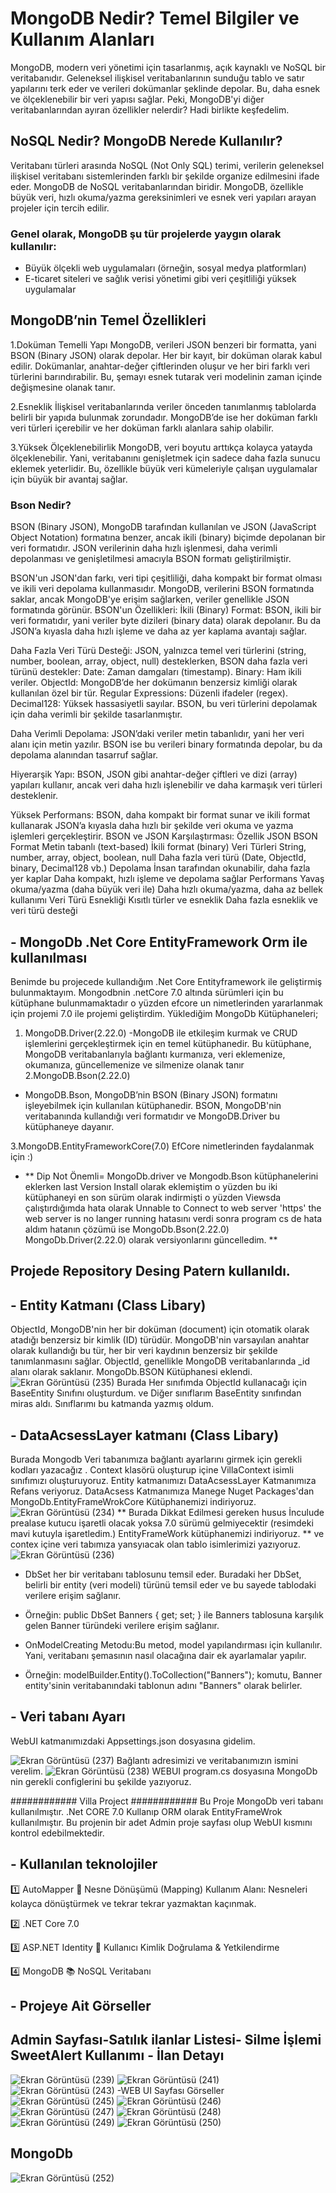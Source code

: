 # MongoDB Nedir? Temel Bilgiler ve Kullanım Alanları 
MongoDB, modern veri yönetimi için tasarlanmış, açık kaynaklı ve NoSQL bir veritabanıdır. Geleneksel ilişkisel veritabanlarının sunduğu tablo ve satır yapılarını terk eder ve verileri dokümanlar şeklinde depolar. Bu, daha esnek ve ölçeklenebilir bir veri yapısı sağlar. Peki, MongoDB'yi diğer veritabanlarından ayıran özellikler nelerdir? Hadi birlikte keşfedelim. 
## NoSQL Nedir? MongoDB Nerede Kullanılır? 
Veritabanı türleri arasında NoSQL (Not Only SQL) terimi, verilerin geleneksel ilişkisel veritabanı sistemlerinden farklı bir şekilde organize edilmesini ifade eder. MongoDB de NoSQL veritabanlarından biridir. MongoDB, özellikle büyük veri, hızlı okuma/yazma gereksinimleri ve esnek veri yapıları arayan projeler için tercih edilir.

### Genel olarak, MongoDB şu tür projelerde yaygın olarak kullanılır:

- Büyük ölçekli web uygulamaları (örneğin, sosyal medya platformları)
- E-ticaret siteleri ve sağlık verisi yönetimi gibi veri çeşitliliği yüksek uygulamalar

## MongoDB’nin Temel Özellikleri
1.Doküman Temelli Yapı
MongoDB, verileri JSON benzeri bir formatta, yani BSON (Binary JSON) olarak depolar. Her bir kayıt, bir doküman olarak kabul edilir. Dokümanlar, anahtar-değer çiftlerinden oluşur ve her biri farklı veri türlerini barındırabilir. Bu, şemayı esnek tutarak veri modelinin zaman içinde değişmesine olanak tanır.

2.Esneklik
İlişkisel veritabanlarında veriler önceden tanımlanmış tablolarda belirli bir yapıda bulunmak zorundadır. MongoDB’de ise her doküman farklı veri türleri içerebilir ve her doküman farklı alanlara sahip olabilir.

3.Yüksek Ölçeklenebilirlik
MongoDB, veri boyutu arttıkça kolayca yatayda ölçeklenebilir. Yani, veritabanını genişletmek için sadece daha fazla sunucu eklemek yeterlidir. Bu, özellikle büyük veri kümeleriyle çalışan uygulamalar için büyük bir avantaj sağlar.

### Bson Nedir? 

BSON (Binary JSON), MongoDB tarafından kullanılan ve JSON (JavaScript Object Notation) formatına benzer, ancak ikili (binary) biçimde depolanan bir veri formatıdır. JSON verilerinin daha hızlı işlenmesi, daha verimli depolanması ve genişletilmesi amacıyla BSON formatı geliştirilmiştir.

BSON'un JSON'dan farkı, veri tipi çeşitliliği, daha kompakt bir format olması ve ikili veri depolama kullanmasıdır. MongoDB, verilerini BSON formatında saklar, ancak MongoDB'ye erişim sağlarken, veriler genellikle JSON formatında görünür. 
BSON'un Özellikleri:
İkili (Binary) Format: BSON, ikili bir veri formatıdır, yani veriler byte dizileri (binary data) olarak depolanır. Bu da JSON’a kıyasla daha hızlı işleme ve daha az yer kaplama avantajı sağlar. 

Daha Fazla Veri Türü Desteği: JSON, yalnızca temel veri türlerini (string, number, boolean, array, object, null) desteklerken, BSON daha fazla veri türünü destekler:
Date: Zaman damgaları (timestamp).
Binary: Ham ikili veriler.
ObjectId: MongoDB’de her dokümanın benzersiz kimliği olarak kullanılan özel bir tür.
Regular Expressions: Düzenli ifadeler (regex).
Decimal128: Yüksek hassasiyetli sayılar.
BSON, bu veri türlerini depolamak için daha verimli bir şekilde tasarlanmıştır.

Daha Verimli Depolama: JSON’daki veriler metin tabanlıdır, yani her veri alanı için metin yazılır. BSON ise bu verileri binary formatında depolar, bu da depolama alanından tasarruf sağlar.

Hiyerarşik Yapı: BSON, JSON gibi anahtar-değer çiftleri ve dizi (array) yapıları kullanır, ancak veri daha hızlı işlenebilir ve daha karmaşık veri türleri desteklenir.

Yüksek Performans: BSON, daha kompakt bir format sunar ve ikili format kullanarak JSON’a kıyasla daha hızlı bir şekilde veri okuma ve yazma işlemleri gerçekleştirir.
BSON ve JSON Karşılaştırması:
Özellik	JSON	BSON
Format	Metin tabanlı (text-based)	İkili format (binary)
Veri Türleri	String, number, array, object, boolean, null	Daha fazla veri türü (Date, ObjectId, binary, Decimal128 vb.)
Depolama	İnsan tarafından okunabilir, daha fazla yer kaplar	Daha kompakt, hızlı işleme ve depolama sağlar
Performans	Yavaş okuma/yazma (daha büyük veri ile)	Daha hızlı okuma/yazma, daha az bellek kullanımı
Veri Türü Esnekliği	Kısıtlı türler ve esneklik	Daha fazla esneklik ve veri türü desteği 

## - MongoDb .Net Core EntityFramework Orm ile kullanılması  
Benimde bu projecede kullandığım .Net Core Entityframework ile geliştirmiş bulunmaktayım. Mongodbnin .netCore 7.0 altında sürümleri için bu kütüphane bulunmamaktadır o yüzden efcore un nimetlerinden yararlanmak  için projemi 7.0 ile projemi geliştirdim. 
Yüklediğim MongoDb Kütüphaneleri; 
1. MongoDB.Driver(2.22.0)
 -MongoDB ile etkileşim kurmak ve CRUD işlemlerini gerçekleştirmek için en temel kütüphanedir. Bu kütüphane, MongoDB veritabanlarıyla bağlantı kurmanıza, veri eklemenize, okumanıza, güncellemenize ve silmenize olanak tanır
2.MongoDB.Bson(2.22.0)
- MongoDB.Bson, MongoDB’nin BSON (Binary JSON) formatını işleyebilmek için kullanılan kütüphanedir. BSON, MongoDB'nin veritabanında kullandığı veri formatıdır ve MongoDB.Driver bu kütüphaneye dayanır.


3.MongoDB.EntityFrameworkCore(7.0) EfCore nimetlerinden faydalanmak için :)
- ** Dip Not Önemli=  MongoDb.driver ve Mongodb.Bson kütüphanelerini eklerken last Version Install olarak eklemiştim o yüzden bu iki kütüphaneyi en son sürüm olarak indirmişti  o yüzden Viewsda çalıştırdığımda  hata olarak Unnable to Connect to web server 'https' the web server is no langer running hatasını verdi  sonra  program cs de hata aldım  hatanın çözümü ise MongoDb.Bson(2.22.0) MongoDb.Driver(2.22.0) olarak versiyonlarını güncelledim. **
## Projede Repository Desing Patern kullanıldı.
## - Entity Katmanı (Class Libary)
ObjectId, MongoDB'nin her bir doküman (document) için otomatik olarak atadığı benzersiz bir kimlik (ID) türüdür. MongoDB'nin varsayılan anahtar olarak kullandığı bu tür, her bir veri kaydının benzersiz bir şekilde tanımlanmasını sağlar. ObjectId, genellikle MongoDB veritabanlarında _id alanı olarak saklanır.
MongoDb.BSON Kütüphanesi eklendi.
![Ekran Görüntüsü (235)](https://github.com/user-attachments/assets/d0ce7835-5b9c-4132-9ab9-4f7d8fa8b900)
Burada Her sınıfımda ObjectId kullanacağı için BaseEntity Sınıfını oluşturdum. ve Diğer sınıflarım BaseEntity sınıfından miras aldı.
Sınıflarımı bu katmanda yazmış oldum.
## - DataAcsessLayer katmanı (Class Libary) 
Burada Mongodb Veri tabanımıza bağlantı ayarlarını girmek için gerekli kodları yazacağız . 
Context klasörü oluşturup içine VillaContext isimli sınıfımızı oluşturuyoruz. 
Entity katmanımızı DataAcsessLayer Katmanımıza Refans veriyoruz.
DataAcsess Katmanımıza Manege Nuget Packages'dan MongoDb.EntityFrameWrokCore Kütüphanemizi indiriyoruz.
![Ekran Görüntüsü (234)](https://github.com/user-attachments/assets/a29dc54c-acc5-4295-b079-defd10e28281)
** Burada Dikkat Edilmesi gereken husus İnculude prealase kutucu işaretli olacak yoksa 7.0 sürümü gelmiyecektir (resimdeki mavi kutuyla işaretledim.) 
EntityFrameWork kütüphanemizi indiriyoruz. **
ve contex içine  veri tabımıza yansyıacak olan tablo isimlerimizi yazıyoruz. 
![Ekran Görüntüsü (236)](https://github.com/user-attachments/assets/14a35586-c43b-4bce-89ef-bb1f16bdbc63)
- DbSet<T> her bir veritabanı tablosunu temsil eder. Buradaki her DbSet, belirli bir entity (veri modeli) türünü temsil eder ve bu sayede tablodaki verilere erişim sağlanır.
- Örneğin: public DbSet<Banner> Banners { get; set; } ile Banners tablosuna karşılık gelen Banner türündeki verilere erişim sağlanır.

- OnModelCreating Metodu:Bu metod, model yapılandırması için kullanılır. Yani, veritabanı şemasının nasıl olacağına dair ek ayarlamalar yapılır.
- Örneğin: modelBuilder.Entity<Banner>().ToCollection("Banners"); komutu, Banner entity'sinin veritabanındaki tablonun adını "Banners" olarak belirler.

## - Veri tabanı Ayarı 
WebUI katmanımızdaki Appsettings.json dosyasına gidelim.  

![Ekran Görüntüsü (237)](https://github.com/user-attachments/assets/c8aa6a43-37cf-4164-a17a-83bb40e1bca5)
Bağlantı adresimizi ve veritabanımızın ismini verelim. 
![Ekran Görüntüsü (238)](https://github.com/user-attachments/assets/a62d2102-0aaa-453d-be24-6781d79bae29)
WEBUI program.cs dosyasına MongoDb nin gerekli configlerini bu şekilde yazıyoruz. 

############ Villa Project ############ 
Bu Proje MongoDb veri tabanı kullanılmıştır. .Net CORE 7.0 Kullanıp ORM olarak EntityFrameWrok kullanılmıştır. Bu projenin bir adet Admin proje sayfası olup WebUI kısmını kontrol edebilmektedir. 

## - Kullanılan teknolojiler  

1️⃣ AutoMapper
🔄 Nesne Dönüşümü (Mapping) 
Kullanım Alanı: Nesneleri kolayca dönüştürmek ve tekrar tekrar yazmaktan kaçınmak. 

2️⃣ .NET Core 7.0 

3️⃣ ASP.NET Identity
🔐 Kullanıcı Kimlik Doğrulama & Yetkilendirme

4️⃣ MongoDB
📚 NoSQL Veritabanı 
## - Projeye Ait Görseller 
## Admin Sayfası-Satılık ilanlar Listesi- Silme İşlemi SweetAlert Kullanımı - İlan Detayı 
![Ekran Görüntüsü (239)](https://github.com/user-attachments/assets/69810a6f-6e97-4a7b-8d3a-603a7b1eab2a)
![Ekran Görüntüsü (241)](https://github.com/user-attachments/assets/bd6b9f96-f764-46a0-acec-e99f8aaffd1d)
![Ekran Görüntüsü (243)](https://github.com/user-attachments/assets/94cd6b48-2a04-4b71-b621-ce0afb92c51d) 
-WEB UI Sayfası Görseller 
![Ekran Görüntüsü (245)](https://github.com/user-attachments/assets/2334765c-133b-4ab2-8e18-2044bfa73df1)
![Ekran Görüntüsü (246)](https://github.com/user-attachments/assets/106e8a7b-3766-4da8-b1d9-c5d5afe586cc)
![Ekran Görüntüsü (247)](https://github.com/user-attachments/assets/19d2d337-6dfb-48e2-ab8b-d593a257f7da)
![Ekran Görüntüsü (248)](https://github.com/user-attachments/assets/ffbfdea0-0de2-464b-8729-8988e213e173)
![Ekran Görüntüsü (249)](https://github.com/user-attachments/assets/fa24a724-4de1-4bef-8234-d3ca1b5366c5)
![Ekran Görüntüsü (250)](https://github.com/user-attachments/assets/394f6921-46e6-4c24-b036-549ff056a113)

## MongoDb 
![Ekran Görüntüsü (252)](https://github.com/user-attachments/assets/e52df141-570f-45af-a864-9657dd5ded26)
